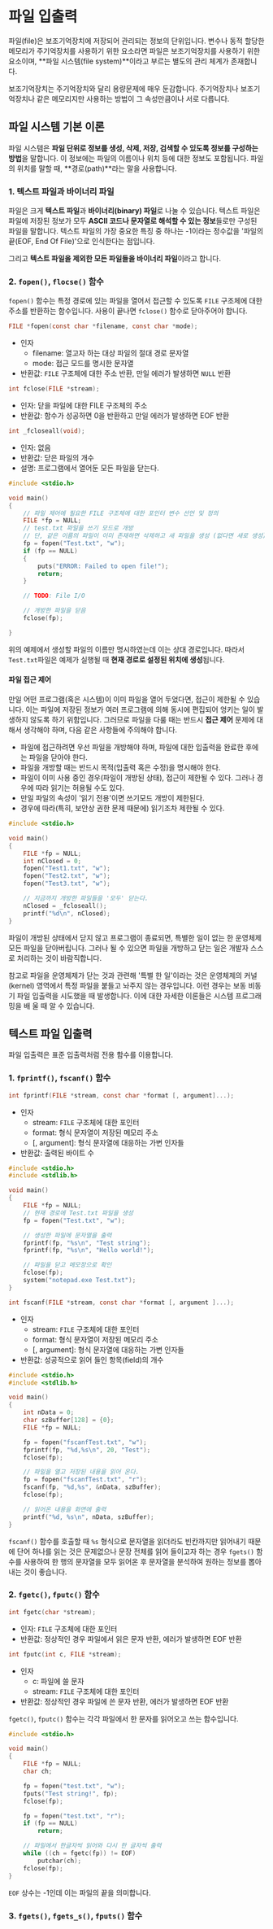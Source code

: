 # 파일 입출력

파일(file)은 보조기억장치에 저장되어 관리되는 정보의 단위입니다. 변수나 동적 할당한 메모리가 주기억장치를 사용하기 위한 요소라면 파일은 보조기억장치를 사용하기 위한 요소이며, **파일 시스템(file system)**이라고 부르는 별도의 관리 체계가 존재합니다.

보조기억장치는 주기억장치와 달리 용량문제에 매우 둔감합니다. 주기억장치나 보조기억장치나 같은 메모리지만 사용하는 방법이 그 속성만큼이나 서로 다릅니다.

## 파일 시스템 기본 이론

파일 시스템은 **파일 단위로 정보를 생성, 삭제, 저장, 검색할 수 있도록 정보를 구성하는 방법**을 말합니다. 이 정보에는 파일의 이름이나 위치 등에 대한 정보도 포함됩니다. 파일의 위치를 말할 때, **경로(path)**라는 말을 사용합니다.

### 1. 텍스트 파일과 바이너리 파일

파일은 크게 **텍스트 파일**과 **바이너리(binary) 파일**로 나눌 수 있습니다. 텍스트 파일은 파일에 저장된 정보가 모두 **ASCII 코드나 문자열로 해석할 수 있는 정보**들로만 구성된 파일을 말합니다. 텍스트 파일의 가장 중요한 특징 중 하나는 -1이라는 정수값을 '파일의 끝(EOF, End Of File)'으로 인식한다는 점입니다.

그리고 **텍스트 파일을 제외한 모든 파일들을 바이너리 파일**이라고 합니다.

### 2. `fopen()`, `flocse()` 함수

`fopen()` 함수는 특정 경로에 있는 파일을 열어서 접근할 수 있도록 `FILE` 구조체에 대한 주소를 반환하는 함수입니다. 사용이 끝나면 `fclose()` 함수로 닫아주어야 합니다.

```c
FILE *fopen(const char *filename, const char *mode);
```

- 인자
  - filename: 열고자 하는 대상 파일의 절대 경로 문자열
  - mode: 접근 모드를 명시한 문자열
- 반환값: `FILE` 구조체에 대한 주소 반환, 만일 에러가 발생하면 `NULL` 반환

```c
int fclose(FILE *stream);
```

- 인자: 닫을 파일에 대한 FILE 구조체의 주소
- 반환값: 함수가 성공하면 0을 반환하고 만일 에러가 발생하면 EOF 반환

```c
int _fcloseall(void);
```

- 인자: 없음
- 반환값: 닫은 파일의 개수
- 설명: 프로그램에서 열어둔 모든 파일을 닫는다.

```c
#include <stdio.h>

void main()
{
    // 파일 제어에 필요한 FILE 구조체에 대한 포인터 변수 선언 및 정의
    FILE *fp = NULL;
    // test.txt 파일을 쓰기 모드로 개방
    // 단, 같은 이름의 파일이 이미 존재하면 삭제하고 새 파일을 생성 (없다면 새로 생성)
    fp = fopen("Test.txt", "w");
    if (fp == NULL)
    {
        puts("ERROR: Failed to open file!");
        return;
    }

    // TODO: File I/O

    // 개방한 파일을 닫음
    fclose(fp);

}
```
위의 예제에서 생성할 파일의 이름만 명시하였는데 이는 상대 경로입니다. 따라서 `Test.txt`파일은 예제가 실행될 때 **현재 경로로 설정된 위치에 생성**됩니다.

#### 파일 접근 제어

만일 어떤 프로그램(혹은 시스템)이 이미 파일을 열어 두었다면, 접근이 제한될 수 있습니다. 이는 파일에 저장된 정보가 여러 프로그램에 의해 동시에 편집되어 엉키는 일이 발생하지 않도록 하기 위함입니다. 그러므로 파일을 다룰 때는 반드시 **접근 제어** 문제에 대해서 생각해야 하며, 다음 같은 사항들에 주의해야 합니다.

- 파일에 접근하려면 우선 파일을 개방해야 하며, 파일에 대한 입출력을 완료한 후에는 파일을 닫아야 한다.
- 파일을 개방할 때는 반드시 목적(입출력 혹은 수정)을 명시해야 한다.
- 파일이 이미 사용 중인 경우(파일이 개방된 상태), 접근이 제한될 수 있다. 그러나 경우에 따라 읽기는 허용될 수도 있다.
- 만일 파일의 속성이 '읽기 전용'이면 쓰기모드 개방이 제한된다.
- 경우에 따라(특히, 보안상 권한 문제 때문에) 읽기조차 제한될 수 있다.

```c
#include <stdio.h>

void main()
{
    FILE *fp = NULL;
    int nClosed = 0;
    fopen("Test1.txt", "w");
    fopen("Test2.txt", "w");
    fopen("Test3.txt", "w");

    // 지금까지 개방한 파일들을 '모두' 닫는다.
    nClosed = _fcloseall();
    printf("%d\n", nClosed);
}
```
파일이 개방된 상태에서 닫지 않고 프로그램이 종료되면, 특별한 일이 없는 한 운영체제 모든 파일을 닫아버립니다. 그러나 될 수 있으면 파일을 개방하고 닫는 일은 개발자 스스로 처리하는 것이 바람직합니다.

참고로 파일을 운영체제가 닫는 것과 관련해 '특별 한 일'이라는 것은 운영체제의 커널(kernel) 영역에서 특정 파일을 붙들고 놔주지 않는 경우입니다. 이런 경우는 보동 비동기 파일 입출력을 시도했을 때 발생합니다. 이에 대한 자세한 이론들은 시스템 프로그래밍을 배 울 때 알 수 있습니다.

## 텍스트 파일 입출력

파일 입출력은 표준 입출력처럼 전용 함수를 이용합니다.

### 1. `fprintf()`, `fscanf()` 함수

```c
int fprintf(FILE *stream, const char *format [, argument]...);
```

- 인자
  - stream: `FILE` 구조체에 대한 포인터
  - format: 형식 문자열이 저장된 메모리 주소
  - [, argument]: 형식 문자열에 대응하는 가변 인자들
- 반환값: 출력된 바이트 수

```c
#include <stdio.h>
#include <stdlib.h>

void main()
{
    FILE *fp = NULL;
    // 현재 경로에 Test.txt 파일을 생성
    fp = fopen("Test.txt", "w");

    // 생성한 파일에 문자열을 출력
    fprintf(fp, "%s\n", "Test string");
    fprintf(fp, "%s\n", "Hello world!");

    // 파일을 닫고 메모장으로 확인
    fclose(fp);
    system("notepad.exe Test.txt");
}
```

```c
int fscanf(FILE *stream, const char *format [, argument ]...);
```

- 인자
  - stream: `FILE` 구조체에 대한 포인터
  - format: 형식 문자열이 저장된 메모리 주소
  - [, argument]: 형식 문자열에 대응하는 가변 인자들
- 반환값: 성공적으로 읽어 들인 항목(field)의 개수

```c
#include <stdio.h>
#include <stdlib.h>

void main()
{
    int nData = 0;
    char szBuffer[128] = {0};
    FILE *fp = NULL;

    fp = fopen("fscanfTest.txt", "w");
    fprintf(fp, "%d,%s\n", 20, "Test");
    fclose(fp);

    // 파일을 열고 저장된 내용을 읽어 온다.
    fp = fopen("fscanfTest.txt", "r");
    fscanf(fp, "%d,%s", &nData, szBuffer);
    fclose(fp);

    // 읽어온 내용을 화면에 출력
    printf("%d, %s\n", nData, szBuffer);
}
```

`fscanf()` 함수를 호출할 때 `%s` 형식으로 문자열을 읽더라도 빈칸까지만 읽어내기 때문에 단어 하나를 읽는 것은 문제없으나 문장 전체를 읽어 들이고자 하는 경우 `fgets()` 함수를 사용하여 한 행의 문자열을 모두 읽어온 후 문자열을 분석하여 원하는 정보를 뽑아내는 것이 좋습니다.

### 2. `fgetc()`, `fputc()` 함수

```c
int fgetc(char *stream);
```

- 인자: `FILE` 구조체에 대한 포인터
- 반환값: 정상적인 경우 파일에서 읽은 문자 반환, 에러가 발생하면 EOF 반환

```c
int fputc(int c, FILE *stream);
```

- 인자
  - c: 파일에 쓸 문자
  - stream: `FILE` 구조체에 대한 포인터
- 반환값: 정상적인 경우 파일에 쓴 문자 반환, 에러가 발생하면 EOF 반환

`fgetc()`, `fputc()` 함수는 각각 파일에서 한 문자를 읽어오고 쓰는 함수입니다.

```c
#include <stdio.h>

void main()
{
    FILE *fp = NULL;
    char ch;

    fp = fopen("test.txt", "w");
    fputs("Test string!", fp);
    fclose(fp);

    fp = fopen("test.txt", "r");
    if (fp == NULL)
        return;

    // 파일에서 한글자씩 읽어와 다시 한 글자씩 출력
    while ((ch = fgetc(fp)) != EOF)
        putchar(ch);
    fclose(fp);
}
```

`EOF` 상수는 -1인데 이는 파일의 끝을 의미합니다.

### 3. `fgets()`, `fgets_s()`, `fputs()` 함수
